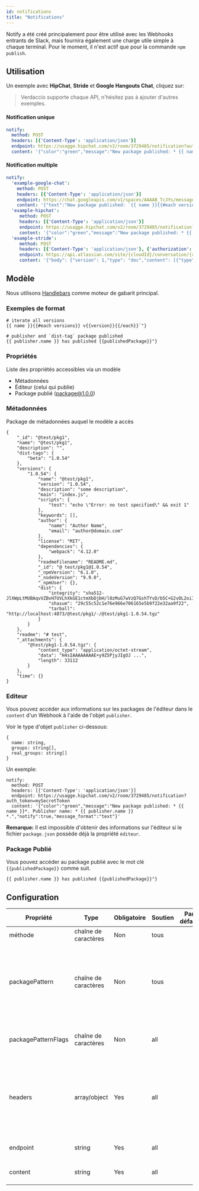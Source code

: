 ```yaml
---
id: notifications
title: "Notifications"
---
```

Notify a été créé principalement pour être utilisé avec les Webhooks entrants de Slack, mais fournira également une charge utile simple à chaque terminal. Pour le moment, il n'est actif que pour la commande `npm publish`.

## Utilisation

Un exemple avec **HipChat**, **Stride** et **Google Hangouts Chat**, cliquez sur:

> Verdaccio supporte chaque API, n'hésitez pas à ajouter d'autres exemples.

#### Notification unique

```yaml
notify:
  method: POST
  headers: [{'Content-Type': 'application/json'}]
  endpoint: https://usagge.hipchat.com/v2/room/3729485/notification?auth_token=mySecretToken
  content: '{"color":"green","message":"New package published: * {{ name }}*","notify":true,"message_format":"text"}'
```

#### Notification multiple

```yaml
notify:
  'example-google-chat':
    method: POST
    headers: [{'Content-Type': 'application/json'}]
    endpoint: https://chat.googleapis.com/v1/spaces/AAAAB_TcJYs/messages?key=myKey&token=myToken
    content: '{"text":"New package published: `{{ name }}{{#each versions}} v{{version}}{{/each}}`"}'
  'example-hipchat':
     method: POST
     headers: [{'Content-Type': 'application/json'}]
     endpoint: https://usagge.hipchat.com/v2/room/3729485/notification?auth_token=mySecretToken
     content: '{"color":"green","message":"New package published: * {{ name }}*","notify":true,"message_format":"text"}'
  'example-stride':
     method: POST
     headers: [{'Content-Type': 'application/json'}, {'authorization': 'Bearer secretToken'}]
     endpoint: https://api.atlassian.com/site/{cloudId}/conversation/{conversationId}/message
     content: '{"body": {"version": 1,"type": "doc","content": [{"type": "paragraph","content": [{"type": "text","text": "New package published: * {{ name }}* Publisher name: * {{ publisher.name }}"}]}]}}'     
```

## Modèle

Nous utilisons [Handlebars](https://handlebarsjs.com/) comme moteur de gabarit principal.

### Exemples de format

    # iterate all versions
    {{ name }}{{#each versions}} v{{version}}{{/each}}`"}
    
    # publisher and `dist-tag` package published
    {{ publisher.name }} has published {{publishedPackage}}"}
    

### Propriétés

Liste des propriétés accessibles via un modèle

* Métadonnées
* Éditeur (celui qui publie)
* Package publié (package@1.0.0)

### Métadonnées

Package de métadonnées auquel le modèle a accès

    {
        "_id": "@test/pkg1",
        "name": "@test/pkg1",
        "description": "",
        "dist-tags": {
            "beta": "1.0.54"
        },
        "versions": {
            "1.0.54": {
                "name": "@test/pkg1",
                "version": "1.0.54",
                "description": "some description",
                "main": "index.js",
                "scripts": {
                    "test": "echo \"Error: no test specified\" && exit 1"
                },
                "keywords": [],
                "author": {
                    "name": "Author Name",
                    "email": "author@domain.com"
                },
                "license": "MIT",
                "dependencies": {
                    "webpack": "4.12.0"
                },
                "readmeFilename": "README.md",
                "_id": "@ test/pkg1@1.0.54",
                "_npmVersion": "6.1.0",
                "_nodeVersion": "9.9.0",
                "_npmUser": {},
                "dist": {
                    "integrity": "sha512-JlXWpLtMUBAqvVZBvH7UVLhXkGE1ctmXbDjbH/l0zMuG7wVzQ7GshTYvD/b5C+G2vOL2oiIS1RtayA/kKkTwKw==",
                    "shasum": "29c55c52c1e76e966e706165e5b9f22e32aa9f22",
                    "tarball": "http://localhost:4873/@test/pkg1/-/@test/pkg1-1.0.54.tgz"
                }
            }
        },
        "readme": "# test",
        "_attachments": {
            "@test/pkg1-1.0.54.tgz": {
                "content_type": "application/octet-stream",
                "data": "H4sIAAAAAAAAE+y9Z5PjyJIgOJ ...",
                "length": 33112
            }
        },
        "time": {}
    }
    

### Editeur

Vous pouvez accéder aux informations sur les packages de l'éditeur dans le `content` d'un Webhook à l'aide de l'objet `publisher`.

Voir le type d'objet `publisher` ci-dessous:

    {
      name: string,
      groups: string[],
      real_groups: string[]
    }
    

Un exemple:

    notify:
      method: POST
      headers: [{'Content-Type': 'application/json'}]
      endpoint: https://usagge.hipchat.com/v2/room/3729485/notification?auth_token=mySecretToken
      content: '{"color":"green","message":"New package published: * {{ name }}*. Publisher name: * {{ publisher.name }} *.","notify":true,"message_format":"text"}'
    

**Remarque:** Il est impossible d'obtenir des informations sur l'éditeur si le fichier `package.json` possède déjà la propriété `éditeur`.

### Package Publié

Vous pouvez accéder au package publié avec le mot clé `{{publishedPackage}}` comme suit.

    {{ publisher.name }} has published {{publishedPackage}}"}
    

## Configuration

| Propriété           | Type                 | Obligatoire | Soutien | Par défaut | Description                                                                                  |
| ------------------- | -------------------- | ----------- | ------- | ---------- | -------------------------------------------------------------------------------------------- |
| méthode             | chaîne de caractères | Non         | tous    |            | HTTP verb                                                                                    |
| packagePattern      | chaîne de caractères | Non         | tous    |            | N'effectuez cette notification que si le nom du package correspond à l'expression régulière  |
| packagePatternFlags | chaîne de caractères | Non         | all     |            | Any flags to be used with the regular expression                                             |
| headers             | array/object         | Yes         | all     |            | If this endpoint requires specific headers, set them here as an array of key: value objects. |
| endpoint            | string               | Yes         | all     |            | set the URL endpoint for this call                                                           |
| content             | string               | Yes         | all     |            | any [Handlebar](https://handlebarsjs.com/) expressions                                       |
